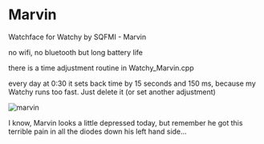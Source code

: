 # Marvin
Watchface for Watchy by SQFMI - Marvin

no wifi, no bluetooth but long battery life 

there is a time adjustment routine in Watchy_Marvin.cpp

every day at 0:30 it sets back time by 15 seconds and 150 ms, because my Watchy runs too fast. Just delete it (or set another adjustment)

![marvin](https://github.com/MartMarq/Marvin/assets/139223739/a19301e5-3c84-48f7-ae4f-30291fed1769)

I know, Marvin looks a little depressed today, but remember he got this terrible pain in all the diodes down his left hand side...
